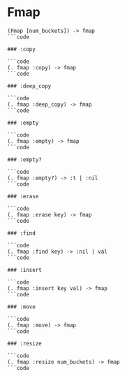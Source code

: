 # Fmap

```code
(Fmap [num_buckets]) -> fmap
```code

### :copy

```code
(. fmap :copy) -> fmap
```code

### :deep_copy

```code
(. fmap :deep_copy) -> fmap
```code

### :empty

```code
(. fmap :empty) -> fmap
```code

### :empty?

```code
(. fmap :empty?) -> :t | :nil
```code

### :erase

```code
(. fmap :erase key) -> fmap
```code

### :find

```code
(. fmap :find key) -> :nil | val
```code

### :insert

```code
(. fmap :insert key val) -> fmap
```code

### :move

```code
(. fmap :move) -> fmap
```code

### :resize

```code
(. fmap :resize num_buckets) -> fmap
```code

